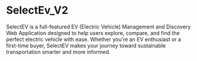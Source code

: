 # SelectEv_V2
SelectEV is a full-featured EV (Electric Vehicle) Management and Discovery Web Application designed to help users explore, compare, and find the perfect electric vehicle with ease. Whether you're an EV enthusiast or a first-time buyer, SelectEV makes your journey toward sustainable transportation smarter and more informed.
